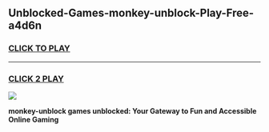 
## Unblocked-Games-monkey-unblock-Play-Free-a4d6n
<h3>
<a href="https://premium76.site?title=monkey-unblock&ref=20M">CLICK TO PLAY</a></h3>
<hr>

<h3>
<a href="https://premium76.site?title=monkey-unblock&ref=20M">CLICK 2 PLAY</a>
  
</h3>

<a href="https://premium76.site?title=monkey-unblock&ref=19M"><img src="https://clearcache.store/games.png"></a>


**monkey-unblock games unblocked: Your Gateway to Fun and Accessible Online Gaming**
